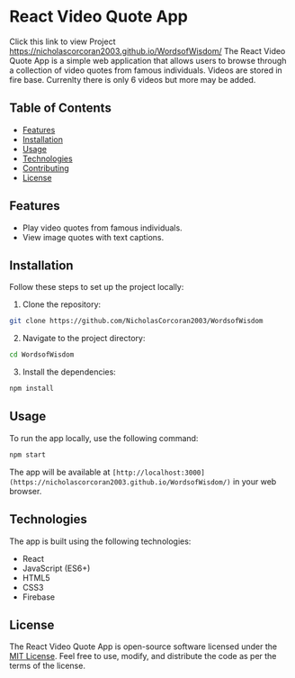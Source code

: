 
# React Video Quote App
Click this link to view Project https://nicholascorcoran2003.github.io/WordsofWisdom/
The React Video Quote App is a simple web application that allows users to browse through a collection of video quotes from famous individuals. Videos are stored in fire base. Currenlty there is only 6 videos but more may be added. 

## Table of Contents

- [Features](#features)
- [Installation](#installation)
- [Usage](#usage)
- [Technologies](#technologies)
- [Contributing](#contributing)
- [License](#license)

## Features
- Play video quotes from famous individuals.
- View image quotes with text captions.

## Installation

Follow these steps to set up the project locally:

1. Clone the repository:

```bash
git clone https://github.com/NicholasCorcoran2003/WordsofWisdom
```

2. Navigate to the project directory:

```bash
cd WordsofWisdom
```

3. Install the dependencies:

```bash
npm install
```

## Usage

To run the app locally, use the following command:

```bash
npm start
```

The app will be available at `[http://localhost:3000](https://nicholascorcoran2003.github.io/WordsofWisdom/)` in your web browser.

## Technologies

The app is built using the following technologies:

- React
- JavaScript (ES6+)
- HTML5
- CSS3
- Firebase

## License

The React Video Quote App is open-source software licensed under the [MIT License](LICENSE). Feel free to use, modify, and distribute the code as per the terms of the license.
